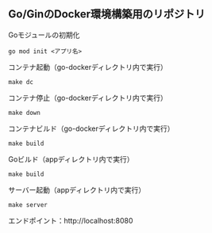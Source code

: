## Go/GinのDocker環境構築用のリポジトリ

Goモジュールの初期化
```
go mod init <アプリ名>
```

コンテナ起動（go-dockerディレクトリ内で実行）
```
make dc
```

コンテナ停止（go-dockerディレクトリ内で実行）
```
make down
```

コンテナビルド（go-dockerディレクトリ内で実行）
```
make build
```

Goビルド（appディレクトリ内で実行）
```
make build
```

サーバー起動（appディレクトリ内で実行）
```
make server
```

エンドポイント：http://localhost:8080
